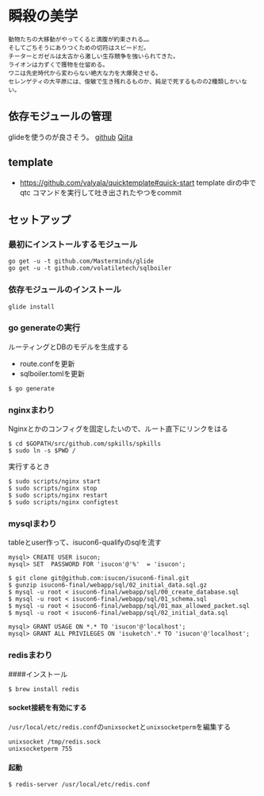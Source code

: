 # 瞬殺の美学

```
動物たちの大移動がやってくると満腹が約束される…。
そしてごちそうにありつくための切符はスピードだ。
チーターとガゼルは太古から激しい生存競争を強いられてきた。
ライオンは力ずくで獲物を仕留める。
ワニは先史時代から変わらない絶大な力を大爆発させる。
セレンゲティの大平原には、俊敏で生き残れるものか、鈍足で死するものの2種類しかいない。
```

## 依存モジュールの管理
glideを使うのが良さそう。
[github](https://github.com/Masterminds/glide)
[Qiita](http://qiita.com/tienlen/items/8e192e68d6b18bec3b4a)

## template

* https://github.com/valyala/quicktemplate#quick-start
template dirの中でqtc コマンドを実行して吐き出されたやつをcommit

## セットアップ
### 最初にインストールするモジュール
```
go get -u -t github.com/Masterminds/glide
go get -u -t github.com/volatiletech/sqlboiler
```

### 依存モジュールのインストール
```
glide install
```

### go generateの実行
ルーティングとDBのモデルを生成する
* route.confを更新
* sqlboiler.tomlを更新

```
$ go generate
```

### nginxまわり
Nginxとかのコンフィグを固定したいので、ルート直下にリンクをはる

```
$ cd $GOPATH/src/github.com/spkills/spkills
$ sudo ln -s $PWD /
```

実行するとき
```
$ sudo scripts/nginx start
$ sudo scripts/nginx stop
$ sudo scripts/nginx restart
$ sudo scripts/nginx configtest
```

### mysqlまわり
tableとuser作って、isucon6-qualifyのsqlを流す
```
mysql> CREATE USER isucon;
mysql> SET  PASSWORD FOR 'isucon'@'%'  = 'isucon';

$ git clone git@github.com:isucon/isucon6-final.git
$ gunzip isucon6-final/webapp/sql/02_initial_data.sql.gz
$ mysql -u root < isucon6-final/webapp/sql/00_create_database.sql
$ mysql -u root < isucon6-final/webapp/sql/01_schema.sql
$ mysql -u root < isucon6-final/webapp/sql/01_max_allowed_packet.sql
$ mysql -u root < isucon6-final/webapp/sql/02_initial_data.sql

mysql> GRANT USAGE ON *.* TO 'isucon'@'localhost';
mysql> GRANT ALL PRIVILEGES ON 'isuketch'.* TO 'isucon'@'localhost';
```

### redisまわり
####インストール
```
$ brew install redis
```

#### socket接続を有効にする
`/usr/local/etc/redis.conf`の`unixsocket`と`unixsocketperm`を編集する
```
unixsocket /tmp/redis.sock
unixsocketperm 755
```

#### 起動
```
$ redis-server /usr/local/etc/redis.conf
```
